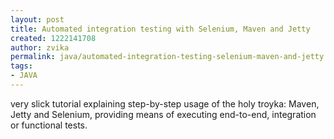 ```yaml
---
layout: post
title: Automated integration testing with Selenium, Maven and Jetty
created: 1222141708
author: zvika
permalink: java/automated-integration-testing-selenium-maven-and-jetty
tags:
- JAVA
---
```

<p>very slick tutorial explaining step-by-step usage of the holy troyka: Maven, Jetty and Selenium, providing means of executing end-to-end, integration or functional tests.</p>
